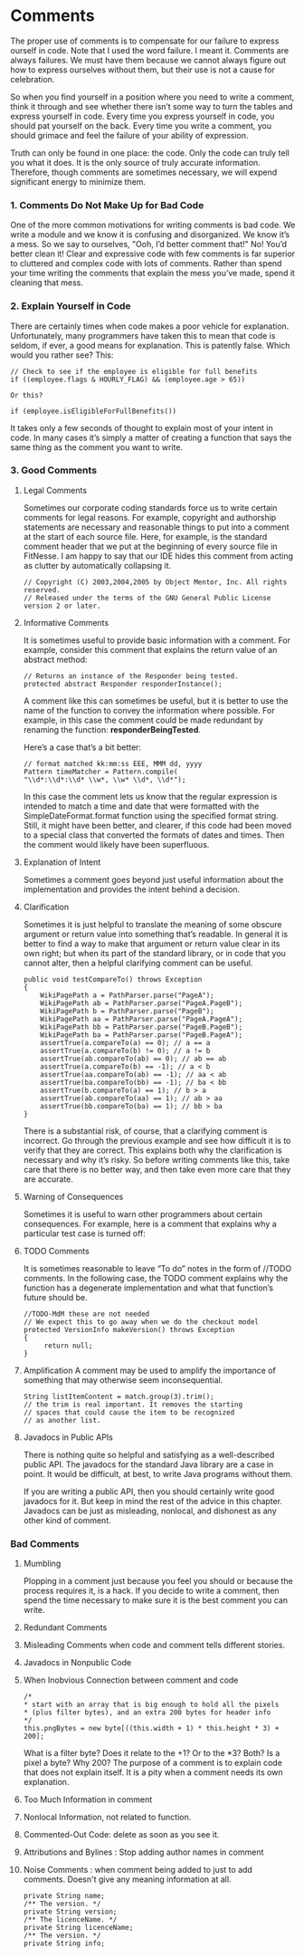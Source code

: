 # Comments
The proper use of comments is to compensate for our failure to express ourself in code. Note that I used the word failure. I meant it. Comments are always failures. We must have them because we cannot always figure out how to express ourselves without them, but their use is not a cause for celebration.

So when you find yourself in a position where you need to write a comment, think it through and see whether there isn’t some way to turn the tables and express yourself in code. Every time you express yourself in code, you should pat yourself on the back. Every time you write a comment, you should grimace and feel the failure of your ability of expression.

Truth can only be found in one place: the code. Only the code can truly tell you what it does. It is the only source of truly accurate information. Therefore, though comments are sometimes necessary, we will expend significant energy to minimize them.

### 1. Comments Do Not Make Up for Bad Code
One of the more common motivations for writing comments is bad code. We write a module
and we know it is confusing and disorganized. We know it’s a mess. So we say to ourselves, "Ooh, I’d better comment that!" No! You’d better clean it!
Clear and expressive code with few comments is far superior to cluttered and complex
code with lots of comments. Rather than spend your time writing the comments that
explain the mess you’ve made, spend it cleaning that mess.

### 2. Explain Yourself in Code
There are certainly times when code makes a poor vehicle for explanation. Unfortunately,
many programmers have taken this to mean that code is seldom, if ever, a good means for
explanation. This is patently false. Which would you rather see? This:
```
// Check to see if the employee is eligible for full benefits
if ((employee.flags & HOURLY_FLAG) && (employee.age > 65))

Or this?

if (employee.isEligibleForFullBenefits())
```
It takes only a few seconds of thought to explain most of your intent in code. In many
cases it’s simply a matter of creating a function that says the same thing as the comment you want to write. 

### 3. Good Comments
1. Legal Comments

    Sometimes our corporate coding standards force us to write certain comments for legal
    reasons. For example, copyright and authorship statements are necessary and reasonable
    things to put into a comment at the start of each source file.
    Here, for example, is the standard comment header that we put at the beginning of
    every source file in FitNesse. I am happy to say that our IDE hides this comment from acting
    as clutter by automatically collapsing it.

    ```
    // Copyright (C) 2003,2004,2005 by Object Mentor, Inc. All rights reserved.
    // Released under the terms of the GNU General Public License version 2 or later.
    ```

2. Informative Comments

    It is sometimes useful to provide basic information with a comment. For example, consider
    this comment that explains the return value of an abstract method:
    ```
    // Returns an instance of the Responder being tested.
    protected abstract Responder responderInstance();
    ```
    
    A comment like this can sometimes be useful, but it is better to use the name of the function
    to convey the information where possible. For example, in this case the comment
    could be made redundant by renaming the function: **responderBeingTested**.
    
    Here’s a case that’s a bit better:
    ```
    // format matched kk:mm:ss EEE, MMM dd, yyyy
    Pattern timeMatcher = Pattern.compile(
    "\\d*:\\d*:\\d* \\w*, \\w* \\d*, \\d*");
    ```
    In this case the comment lets us know that the regular expression is intended to match a
    time and date that were formatted with the SimpleDateFormat.format function using the
    specified format string. Still, it might have been better, and clearer, if this code had been
    moved to a special class that converted the formats of dates and times. Then the comment
    would likely have been superfluous.
    
3. Explanation of Intent
   
   Sometimes a comment goes beyond just useful information about the implementation and
   provides the intent behind a decision.
   
4. Clarification
   
   Sometimes it is just helpful to translate the meaning of some obscure argument or return
   value into something that’s readable. In general it is better to find a way to make that argument or return value clear in its own right; but when its part of the standard library, or in code that you cannot alter, then a helpful clarifying comment can be useful.
   
   ```java_holder_method_tree
   public void testCompareTo() throws Exception
   {
       WikiPagePath a = PathParser.parse("PageA");
       WikiPagePath ab = PathParser.parse("PageA.PageB");
       WikiPagePath b = PathParser.parse("PageB");
       WikiPagePath aa = PathParser.parse("PageA.PageA");
       WikiPagePath bb = PathParser.parse("PageB.PageB");
       WikiPagePath ba = PathParser.parse("PageB.PageA");
       assertTrue(a.compareTo(a) == 0); // a == a
       assertTrue(a.compareTo(b) != 0); // a != b
       assertTrue(ab.compareTo(ab) == 0); // ab == ab
       assertTrue(a.compareTo(b) == -1); // a < b
       assertTrue(aa.compareTo(ab) == -1); // aa < ab
       assertTrue(ba.compareTo(bb) == -1); // ba < bb
       assertTrue(b.compareTo(a) == 1); // b > a
       assertTrue(ab.compareTo(aa) == 1); // ab > aa
       assertTrue(bb.compareTo(ba) == 1); // bb > ba
   }
   ```
   
   There is a substantial risk, of course, that a clarifying comment is incorrect. Go
   through the previous example and see how difficult it is to verify that they are correct. This
   explains both why the clarification is necessary and why it’s risky. So before writing   comments like this, take care that there is no better way, and then take even more care that they
   are accurate.

5. Warning of Consequences
   
   Sometimes it is useful to warn other programmers about certain consequences. For
   example, here is a comment that explains why a particular test case is turned off:
   
6. TODO Comments
   
   It is sometimes reasonable to leave “To do” notes in the form of //TODO comments. In the
   following case, the TODO comment explains why the function has a degenerate implementation
   and what that function’s future should be.
   
   ```java_holder_method_tree
   //TODO-MdM these are not needed
   // We expect this to go away when we do the checkout model
   protected VersionInfo makeVersion() throws Exception
   {
        return null;
   }   
   ```
   
7. Amplification
   A comment may be used to amplify the importance of something that may otherwise seem inconsequential.
   ```
   String listItemContent = match.group(3).trim();
   // the trim is real important. It removes the starting
   // spaces that could cause the item to be recognized
   // as another list.
   ```

8. Javadocs in Public APIs
   
   There is nothing quite so helpful and satisfying as a well-described public API. The javadocs
   for the standard Java library are a case in point. It would be difficult, at best, to write
   Java programs without them.
   
   If you are writing a public API, then you should certainly write good javadocs for it.
   But keep in mind the rest of the advice in this chapter. Javadocs can be just as misleading,
   nonlocal, and dishonest as any other kind of comment.
   

### Bad Comments
1. Mumbling 

    Plopping in a comment just because you feel you should or because the process requires it,
    is a hack. If you decide to write a comment, then spend the time necessary to make sure it
    is the best comment you can write.
    
2. Redundant Comments
3. Misleading Comments
   when code and comment tells different stories. 
4. Javadocs in Nonpublic Code
5. When Inobvious Connection between comment and code
    ```
    /*
    * start with an array that is big enough to hold all the pixels
    * (plus filter bytes), and an extra 200 bytes for header info
    */
    this.pngBytes = new byte[((this.width + 1) * this.height * 3) + 200];
    ```
    What is a filter byte? Does it relate to the +1? Or to the *3? Both? Is a pixel a byte? Why
    200? The purpose of a comment is to explain code that does not explain itself. It is a pity
    when a comment needs its own explanation.
6. Too Much Information in comment 
7. Nonlocal Information, not related to function. 
8. Commented-Out Code: delete as soon as you see it. 
9. Attributions and Bylines : Stop adding author names in comment
10. Noise Comments : when comment being added to just to add comments. Doesn't give any meaning information at all.
    ```
    private String name;
    /** The version. */
    private String version;
    /** The licenceName. */
    private String licenceName;
    /** The version. */
    private String info;
    ```


   